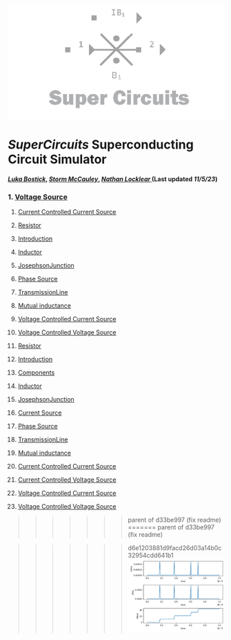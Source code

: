 ![ ](/img/external_image.png)

# *SuperCircuits* Superconducting Circuit Simulator
#### *[Luka Bostick](https:/ithub.com/LukaBostick)*, *[ Storm McCauley](https://thub.com/Person2)*, *[Nathan Locklear ](https:/g/hub.com/Person3)* (Last updated *11/5/23*)

 ###   1. [Voltage Source](#VoltageSource)

1. [Current Controlled Current Source](/ocs/SuperCircuits/Components/CurrentControlledCurrentSource.md)
1. [Resistor](/ocs/SuperCircuits/Components/Resistor.md)
1. [Introduction](/OpenCircuits/README.md)
1. [Inductor](/ocs/SuperCircuits/Components/Inductor.md)
1. [JosephsonJunction](/ocs/SuperCircuits/Components/JosephsonJunction.md)
1. [Phase Source](/ocs/SuperCircuits/Components/PhaseSource.md)
1. [TransmissionLine](/ocs/SuperCircuits/Components/TransmissionLine.md)
1. [Mutual inductance](/ocs/SuperCircuits/Components/Mutualinductance.md)
1. [Voltage Controlled Current Source](/ocs/SuperCircuits/Components/VoltageControlledCurrentSource.md)
1. [Voltage Controlled Voltage Source](/ocs/SuperCircuits/Components/VoltageControlledCurrentSource.md)

1. [Resistor](#Resistor)
1. [Introduction](#introduction)
2. [Components](#Components)
1. [Inductor](#Inductor)
1. [JosephsonJunction](#JosephsonJunction)
1. [Current Source](#CurrentSource)
1. [Phase Source](#PhaseSource)
1. [TransmissionLine](#TransmissionLine)
1. [Mutual inductance](#Mutualinductance)
1. [Current Controlled Current Source](#CurrentControlledCurrentSource)
1. [Current Controlled Voltage Source](#CurrentControlledVoltageSource)
1. [Voltage Controlled Current Source](#VoltageControlledCurrentSource)
1. [Voltage Controlled Voltage Source](#VoltageControlledVoltageSource)

>>>>>>> parent of d33be997 (fix readme)
=======
>>>>>>> parent of d33be997 (fix readme)

>>>>>>> d6e1203881d9facd26d03a14b0c32954cdd641b1
![ ](/img/vs_figure.png)
